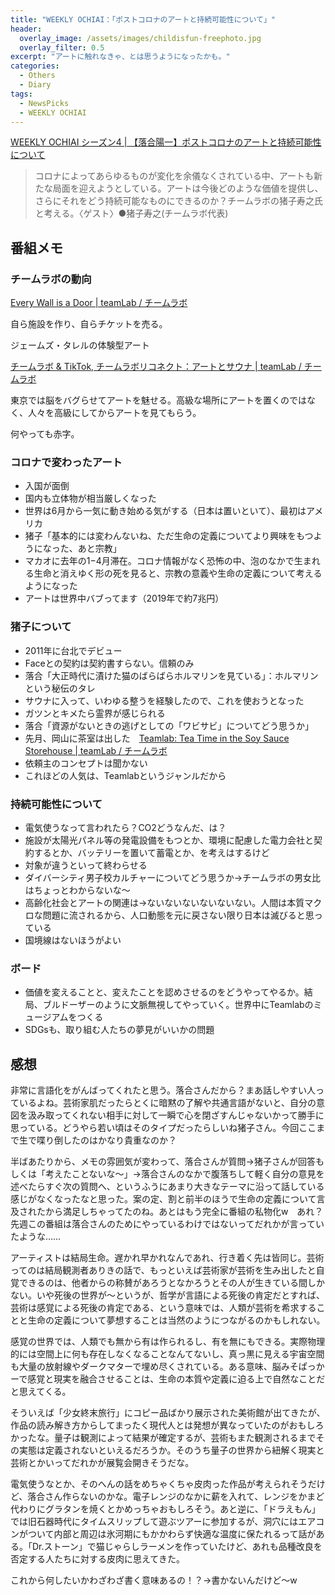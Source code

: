 ```yaml
---
title: "WEEKLY OCHIAI：「ポストコロナのアートと持続可能性について」"
header:
  overlay_image: /assets/images/childisfun-freephoto.jpg
  overlay_filter: 0.5
excerpt: "アートに触れなきゃ、とは思うようになったかも。"
categories:
  - Others
  - Diary
tags:
  - NewsPicks
  - WEEKLY OCHIAI
---
```


[WEEKLY OCHIAI シーズン4 \| 【落合陽一】ポストコロナのアートと持続可能性について](https://newspicks.com/movie-series/28?movieId=1252)

>コロナによってあらゆるものが変化を余儀なくされている中、アートも新たな局面を迎えようとしている。アートは今後どのような価値を提供し、さらにそれをどう持続可能なものにできるのか？チームラボの猪子寿之氏と考える。〈ゲスト〉●猪子寿之(チームラボ代表)

## 番組メモ

### チームラボの動向

[Every Wall is a Door \| teamLab / チームラボ](https://www.teamlab.art/jp/e/superbluemiami/)

自ら施設を作り、自らチケットを売る。

ジェームズ・タレルの体験型アート

[チームラボ & TikTok, チームラボリコネクト：アートとサウナ \| teamLab / チームラボ](https://reconnect.teamlab.art/jp)

東京では脳をバグらせてアートを魅せる。高級な場所にアートを置くのではなく、人々を高級にしてからアートを見てもらう。

何やっても赤字。

### コロナで変わったアート

- 入国が面倒
- 国内も立体物が相当厳しくなった
- 世界は6月から一気に動き始める気がする（日本は置いといて）、最初はアメリカ
- 猪子「基本的には変わんないね、ただ生命の定義についてより興味をもつようになった、あと宗教」
- マカオに去年の1−4月滞在。コロナ情報がなく恐怖の中、泡のなかで生まれる生命と消えゆく形の死を見ると、宗教の意義や生命の定義について考えるようになった
- アートは世界中バブってます（2019年で約7兆円）

### 猪子について

- 2011年に台北でデビュー
- Faceとの契約は契約書すらない。信頼のみ
- 落合「大正時代に漬けた猫のばらばらホルマリンを見ている」：ホルマリンという秘伝のタレ
- サウナに入って、いわゆる整うを経験したので、これを使おうとなった
- ガツンとキメたら霊界が感じられる
- 落合「資源がないときの逃げとしての「ワビサビ」についてどう思うか」
- 先月、岡山に茶室は出した　[Teamlab: Tea Time in the Soy Sauce Storehouse \| teamLab / チームラボ](https://www.teamlab.art/jp/e/teatime/)
- 依頼主のコンセプトは聞かない
- これほどの人気は、Teamlabというジャンルだから

### 持続可能性について

- 電気使うなって言われたら？CO2どうなんだ、は？
- 施設が太陽光パネル等の発電設備をもつとか、環境に配慮した電力会社と契約するとか、バッテリーを置いて蓄電とか、を考えはするけど
- 対象が違うといって終わらせる
- ダイバーシティ男子校カルチャーについてどう思うか→チームラボの男女比はちょっとわからないな〜
- 高齢化社会とアートの関連は→ないないないないないない。人間は本質マクロな問題に流されるから、人口動態を元に戻さない限り日本は滅びると思っている
- 国境線はないほうがよい

### ボード

- 価値を変えることと、変えたことを認めさせるのをどうやってやるか。結局、ブルドーザーのように文脈無視してやっていく。世界中にTeamlabのミュージアムをつくる
- SDGsも、取り組む人たちの夢見がいいかの問題

## 感想

非常に言語化をがんばってくれたと思う。落合さんだから？まあ話しやすい人っているよね。芸術家肌だったらとくに暗黙の了解や共通言語がないと、自分の意図を汲み取ってくれない相手に対して一瞬で心を閉ざすんじゃないかって勝手に思っている。どうやら若い頃はそのタイプだったらしいね猪子さん。今回ここまで生で喋り倒したのはかなり貴重なのか？

半ばあたりから、メモの雰囲気が変わって、落合さんが質問→猪子さんが回答もしくは「考えたことないな〜」→落合さんのなかで腹落ちして軽く自分の意見を述べたらすぐ次の質問へ、というふうにあまり大きなテーマに沿って話している感じがなくなったなと思った。案の定、割と前半のほうで生命の定義について言及されたから満足しちゃってたのね。あとはもう完全に番組の私物化w　あれ？先週この番組は落合さんのためにやっているわけではないってだれかが言っていたような……

アーティストは結局生命。遅かれ早かれなんであれ、行き着く先は皆同じ。芸術ってのは結局観測者ありきの話で、もっといえば芸術家が芸術を生み出したと自覚できるのは、他者からの称賛があろうとなかろうとその人が生きている間しかない。いや死後の世界が〜というが、哲学が言語による死後の肯定だとすれば、芸術は感覚による死後の肯定である、という意味では、人類が芸術を希求することと生命の定義について夢想することは当然のようにつながるのかもしれない。

感覚の世界では、人類でも無から有は作られるし、有を無にもできる。実際物理的には空間上に何も存在しなくなることなんてないし、真っ黒に見える宇宙空間も大量の放射線やダークマターで埋め尽くされている。ある意味、脳みそぱっかーで感覚と現実を融合させることは、生命の本質や定義に迫る上で自然なことだと思えてくる。

そういえば「少女終末旅行」にコピー品ばかり展示された美術館が出てきたが、作品の読み解き方からしてまったく現代人とは発想が異なっていたのがおもしろかったな。量子は観測によって結果が確定するが、芸術もまた観測されるまでその実態は定義されないといえるだろうか。そのうち量子の世界から紐解く現実と芸術とかいってだれかが展覧会開きそうだな。

電気使うなとか、そのへんの話をめちゃくちゃ皮肉った作品が考えられそうだけど、落合さん作らないのかな。電子レンジのなかに薪を入れて、レンジをかまど代わりにグラタンを焼くとかめっちゃおもしろそう。あと逆に、「ドラえもん」では旧石器時代にタイムスリップして遊ぶツアーに参加するが、洞穴にはエアコンがついて内部と周辺は氷河期にもかかわらず快適な温度に保たれるって話がある。「Dr.ストーン」で猫じゃらしラーメンを作っていたけど、あれも品種改良を否定する人たちに対する皮肉に思えてきた。

これから何したいかわざわざ書く意味あるの！？→書かないんだけど〜w
